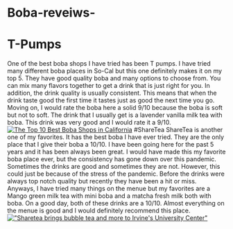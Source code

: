 # Boba-reveiws-
# T-Pumps
One of the best boba shops I have tried has been T pumps. I have tried many different boba places in So-Cal but this one definitely makes it on my top 5. They have good quality boba and many options to choose from. You can mix many flavors together to get a drink that is just right for you. In addition, the drink quality is usually consistent. This means that when the drink taste good the first time it tastes just as good the next time you go. Moving on, I would rate the boba here a solid 9/10 because the boba is soft but not to soft. The drink that I usually get is a lavender vanilla milk tea with boba. This drink was very good and I would rate it a 9/10. 
[![The Top 10 Best Boba Shops in California](https://spoonuniversity.com/wp-content/uploads/sites/127/2016/03/tpumps.jpg)](https://www.google.com/search?q=t+pumps&source=lnms&tbm=isch&sa=X&ved=2ahUKEwjcpJL8iq7sAhXRu54KHanABoQQ_AUoAnoECCoQBA&biw=1440&bih=821#imgrc=ZHoJ5ZAzlwFrrM)
#ShareTea
ShareTea is another one of my favorites. It has the best boba I have ever tried. They are the only place that I give their boba a 10/10. I have been going here for the past 5 years and it has been always been great. I would have made this my favorite boba place ever, but the consistency has gone down over this pandemic. Sometimes the drinks are good and sometimes they are not. However, this could just be because of the stress of the pandemic. Before the drinks were always top notch quality but recently they have been a hit or miss. Anyways, I have tried many things on the menue but my favorites are a Mango green milk tea with mini boba and a matcha fresh milk both with boba. On a good day, both of these drinks are a 10/10. Almost everything on the menue is good and I would definitely recommend this place. 
[!["Sharetea brings bubble tea and more to Irvine's University Center"](https://hoodline.imgix.net/uploads/story/image/118216/Sharetea_Photo_1_Enhanced.jpg)](https://www.google.com/search?q=sharetea&tbm=isch&source=iu&ictx=1&fir=pK0x3t9jzwSEFM%252CapiDoHjZGS-JzM%252C%252Fg%252F11fkyybb8v&vet=1&usg=AI4_-kSjoRLf2Foa7BdRP-4rdD47xRV1Ig&sa=X&ved=2ahUKEwi-0OipjK7sAhXLCTQIHQ5iAc8Q_B16BAgVEAM#imgrc=mIH_E9Ew4UlW6M)
